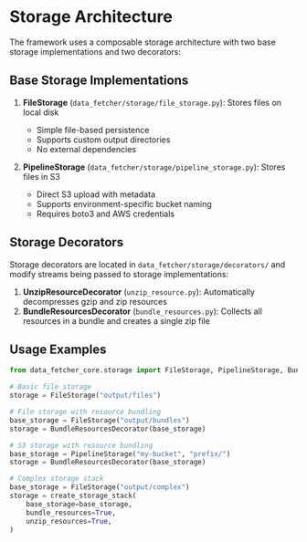 # Storage Architecture

The framework uses a composable storage architecture with two base storage implementations and two decorators:

## Base Storage Implementations

1. **FileStorage** (`data_fetcher/storage/file_storage.py`): Stores files on local disk
   - Simple file-based persistence
   - Supports custom output directories
   - No external dependencies

2. **PipelineStorage** (`data_fetcher/storage/pipeline_storage.py`): Stores files in S3
   - Direct S3 upload with metadata
   - Supports environment-specific bucket naming
   - Requires boto3 and AWS credentials

## Storage Decorators

Storage decorators are located in `data_fetcher/storage/decorators/` and modify streams being passed to storage implementations:

1. **UnzipResourceDecorator** (`unzip_resource.py`): Automatically decompresses gzip and zip resources
2. **BundleResourcesDecorator** (`bundle_resources.py`): Collects all resources in a bundle and creates a single zip file

## Usage Examples

```python
from data_fetcher_core.storage import FileStorage, PipelineStorage, BundleResourcesDecorator

# Basic file storage
storage = FileStorage("output/files")

# File storage with resource bundling
base_storage = FileStorage("output/bundles")
storage = BundleResourcesDecorator(base_storage)

# S3 storage with resource bundling
base_storage = PipelineStorage("my-bucket", "prefix/")
storage = BundleResourcesDecorator(base_storage)

# Complex storage stack
base_storage = FileStorage("output/complex")
storage = create_storage_stack(
    base_storage=base_storage,
    bundle_resources=True,
    unzip_resources=True,
)
```
